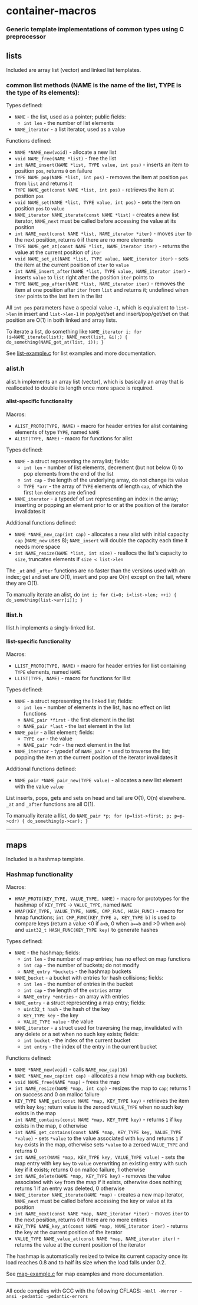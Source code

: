 # container-macros
### Generic template implementations of common types using C preprocessor

## lists
Included are array list (vector) and linked list templates.

### common list methods (NAME is the name of the list, TYPE is the type of its elements):
Types defined:
- `NAME` - the list, used as a pointer; public fields:
    - `int len` - the number of list elements
- `NAME_iterator` - a list iterator, used as a value

Functions defined:
- `NAME *NAME_new(void)` - allocate a new list
- `void NAME_free(NAME *list)` - free the list
- `int NAME_insert(NAME *list, TYPE value, int pos)` - inserts an item to position `pos`, returns `0` on failure
- `TYPE NAME_pop(NAME *list, int pos)` - removes the item at position `pos` from `list` and returns it
- `TYPE NAME_get(const NAME *list, int pos)` - retrieves the item at position `pos`
- `void NAME_set(NAME *list, TYPE value, int pos)` - sets the item on position `pos` to `value`
- `NAME_iterator NAME_iterate(const NAME *list)` - creates a new list iterator, `NAME_next` must be called before accessing the value at its position
- `int NAME_next(const NAME *list, NAME_iterator *iter)` - moves `iter` to the next position, returns `0` if there are no more elements
- `TYPE NAME_get_at(const NAME *list, NAME_iterator iter)` - returns the value at the current position of `iter`
- `void NAME_set_at(NAME *list, TYPE value, NAME_iterator iter)` - sets the item at the current position of `iter` to `value`
- `int NAME_insert_after(NAME *list, TYPE value, NAME_iterator iter)` - inserts `value` to `list` right after the position `iter` points to
- `TYPE NAME_pop_after(NAME *list, NAME_iterator iter)` - removes the item at one position after `iter` from `list` and returns it; undefined when `iter` points to the last item in the list

All `int pos` parameters have a special value `-1`, which is equivalent to `list->len` in insert and `list->len-1` in pop/get/set and insert/pop/get/set on that position are O(1) in both linked and array lists.

To iterate a list, do something like `NAME_iterator i; for (i=NAME_iterate(list); NAME_next(list, &i);) { do_something(NAME_get_at(list, i)); }`

See [list-example.c](list-example.c) for list examples and more documentation.

### alist.h
alist.h implements an array list (vector), which is basically an array that is reallocated to double its length once more space is required.

#### alist-specific functionality
Macros:
- `ALIST_PROTO(TYPE, NAME)` - macro for header entries for alist containing elements of type `TYPE`, named `NAME`
- `ALIST(TYPE, NAME)` - macro for functions for alist

Types defined:
- `NAME` - a struct representing the arraylist; fields:
    - `int len` - number of list elements, decrement (but not below 0) to pop elements from the end of the list
    - `int cap` - the length of the underlying array, do not change its value
    - `TYPE *arr` - the array of `TYPE` elements of length `cap`, of which the first `len` elements are defined
- `NAME_iterator` - a typedef of `int` representing an index in the array; inserting or popping an element prior to or at the position of the iterator invalidates it

Additional functions defined:
- `NAME *NAME_new_cap(int cap)` - allocates a new alist with initial capacity `cap` (`NAME_new` uses 8); `NAME_insert` will double the capacity each time it needs more space
- `int NAME_resize(NAME *list, int size)` - reallocs the list's capacity to `size`, truncates elements if `size < list->len`

The `_at` and `_after` functions are no faster than the versions used with an index; get and set are O(1), insert and pop are O(n) except on the tail, where they are O(1).

To manually iterate an alist, do `int i; for (i=0; i<list->len; ++i) { do_something(list->arr[i]); }`

### llist.h
llist.h implements a singly-linked list.

#### llist-specific functionality
Macros:
- `LLIST_PROTO(TYPE, NAME)` - macro for header entries for llist containing `TYPE` elements, named `NAME`
- `LLIST(TYPE, NAME)` - macro for functions for llist

Types defined:
- `NAME` - a struct representing the linked list; fields:
    - `int len` - number of elements in the list, has no effect on list functions
    - `NAME_pair *first` - the first element in the list
    - `NAME_pair *last` - the last element in the list
- `NAME_pair` - a list element; fields:
    - `TYPE car` - the value
    - `NAME_pair *cdr` - the next element in the list
- `NAME_iterator` - typedef of `NAME_pair *` used to traverse the list; popping the item at the current position of the iterator invalidates it

Additional functions defined:
- `NAME_pair *NAME_pair_new(TYPE value)` - allocates a new list element with the value `value`

List inserts, pops, gets and sets on head and tail are O(1), O(n) elsewhere. `_at` and `_after` functions are all O(1).

To manually iterate a llist, do `NAME_pair *p; for (p=list->first; p; p=p->cdr) { do_something(p->car); }`

---

## maps
Included is a hashmap template.

### Hashmap functionality
Macros:
- `HMAP_PROTO(KEY_TYPE, VALUE_TYPE, NAME)` - macro for prototypes for the hashmap of `KEY_TYPE` -&gt; `VALUE_TYPE`, named `NAME`
- `HMAP(KEY_TYPE, VALUE_TYPE, NAME, CMP_FUNC, HASH_FUNC)` - macro for hmap functions; `int CMP_FUNC(KEY_TYPE a, KEY_TYPE b)` is used to compare keys (return a value &lt;0 if `a<b`, 0 when `a==b` and &gt;0 when `a>b`) and `uint32_t HASH_FUNC(KEY_TYPE key)` to generate hashes

Types defined:
- `NAME` - the hashmap; fields:
    - `int len` - the number of map entries; has no effect on map functions
    - `int cap` - the number of buckets; do not modify
    - `NAME_entry *buckets` - the hashmap buckets
- `NAME_bucket` - a bucket with entries for hash collisions; fields:
    - `int len` - the number of entries in the bucket
    - `int cap` - the length of the `entries` array
    - `NAME_entry *entries` - an array with entries
- `NAME_entry` - a struct representing a map entry; fields:
    - `uint32_t hash` - the hash of the key
    - `KEY_TYPE key` - the key
    - `VALUE_TYPE value` - the value
- `NAME_iterator` - a struct used for traversing the map, invalidated with any delete or a set when no such key exists; fields:
    - `int bucket` - the index of the current bucket
    - `int entry` - the index of the entry in the current bucket

Functions defined:
- `NAME *NAME_new(void)` - calls `NAME_new_cap(16)`
- `NAME *NAME_new_cap(int cap)` - allocates a new hmap with `cap` buckets.
- `void NAME_free(NAME *map)` - frees the map
- `int NAME_resize(NAME *map, int cap)` - resizes the map to `cap`; returns 1 on success and 0 on malloc failure
- `KEY_TYPE NAME_get(const NAME *map, KEY_TYPE key)` - retrieves the item with key `key`; return value is the zeroed `VALUE_TYPE` when no such key exists in the map
- `int NAME_contains(const NAME *map, KEY_TYPE key)` - returns `1` if `key` exists in the map, `0` otherwise
- `int NAME_get_contains(const NAME *map, KEY_TYPE key, VALUE_TYPE *value)` - sets `*value` to the value associated with `key` and returns `1` if `key` exists in the map, otherwise sets `*value` to a zeroed `VALUE_TYPE` and returns 0
- `int NAME_set(NAME *map, KEY_TYPE key, VALUE_TYPE value)` - sets the map entry with key `key` to `value` overwriting an existing entry with such key if it exists; returns 0 on malloc failure, 1 otherwise
- `int NAME_delete(NAME *map, KEY_TYPE key)` - removes the value associated with `key` from the map if it exists, otherwise does nothing; returns 1 if an entry was deleted, 0 otherwise
- `NAME_iterator NAME_iterate(NAME *map)` - creates a new map iterator, `NAME_next` must be called before accessing the key or value at its position
- `int NAME_next(const NAME *map, NAME_iterator *iter)` - moves `iter` to the next position, returns `0` if there are no more entries
- `KEY_TYPE NAME_key_at(const NAME *map, NAME_iterator iter)` - returns the key at the current position of the iterator
- `VALUE_TYPE NAME_value_at(const NAME *map, NAME_iterator iter)` - returns the value at the current position of the iterator

The hashmap is automatically resized to twice its current capacity once its load reaches 0.8 and to half its size when the load falls under 0.2.

See [map-example.c](map-example.c) for map examples and more documentation.

---

All code compiles with GCC with the following CFLAGS: `-Wall -Werror -ansi -pedantic -pedantic-errors`
